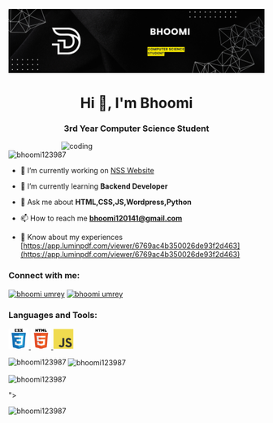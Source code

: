 ![logo](
https://github.com/Bhoomi123987/Bhoomi123987/blob/main/Banner.png)

<h1 align="center">Hi 👋, I'm Bhoomi</h1>
<h3 align="center">3rd Year Computer Science Student</h3>
<img align="right" alt="coding" width="400" src="https://camo.githubusercontent.com/11dc5577ce1953c197dcf004991782ef4cabb9557ef0881c003e2e6b8f54ae47/68747470733a2f2f7170682e6366322e71756f726163646e2e6e65742f6d61696e2d71696d672d6136646332366130386262313834633137366264343230643134393832396235">

<p align="left"> <img src="https://komarev.com/ghpvc/?username=bhoomi123987&label=Profile%20views&color=0e75b6&style=flat" alt="bhoomi123987" /> </p>

- 🔭 I’m currently working on [NSS Website](https://dev-nss-website.pantheonsite.io/)

- 🌱 I’m currently learning **Backend Developer**

- 💬 Ask me about **HTML,CSS,JS,Wordpress,Python**

- 📫 How to reach me **bhoomi120141@gmail.com**

- 📄 Know about my experiences [https://app.luminpdf.com/viewer/6769ac4b350026de93f2d463](https://app.luminpdf.com/viewer/6769ac4b350026de93f2d463)

<h3 align="left">Connect with me:</h3>
<p align="left">
<a href="https://twitter.com/bhoomi umrey" target="blank"><img align="center" src="https://raw.githubusercontent.com/rahuldkjain/github-profile-readme-generator/master/src/images/icons/Social/twitter.svg" alt="bhoomi umrey" height="30" width="40" /></a>
<a href="https://linkedin.com/in/bhoomi umrey" target="blank"><img align="center" src="https://raw.githubusercontent.com/rahuldkjain/github-profile-readme-generator/master/src/images/icons/Social/linked-in-alt.svg" alt="bhoomi umrey" height="30" width="40" /></a>
</p>

<h3 align="left">Languages and Tools:</h3>
<p align="left"> <a href="https://www.w3schools.com/css/" target="_blank" rel="noreferrer"> <img src="https://raw.githubusercontent.com/devicons/devicon/master/icons/css3/css3-original-wordmark.svg" alt="css3" width="40" height="40"/> </a> <a href="https://www.w3.org/html/" target="_blank" rel="noreferrer"> <img src="https://raw.githubusercontent.com/devicons/devicon/master/icons/html5/html5-original-wordmark.svg" alt="html5" width="40" height="40"/> </a> <a href="https://developer.mozilla.org/en-US/docs/Web/JavaScript" target="_blank" rel="noreferrer"> <img src="https://raw.githubusercontent.com/devicons/devicon/master/icons/javascript/javascript-original.svg" alt="javascript" width="40" height="40"/> </a> </p>

<p><img align="left" src="https://github-readme-stats.vercel.app/api/top-langs?username=bhoomi123987&show_icons=true&locale=en&layout=compact" alt="bhoomi123987" /></p>

<p>&nbsp;<img align="center" src="https://github-readme-stats.vercel.app/api?username=bhoomi123987&show_icons=true&locale=en" alt="bhoomi123987" /></p>

<p><img align="center" src="https://github-readme-streak-stats.herokuapp.com/?user=bhoomi123987&" alt="bhoomi123987" /></p>">

<p align="left"> <img src="https://komarev.com/ghpvc/?username=bhoomi123987&label=Profile%20views&color=0e75b6&style=flat" alt="bhoomi123987" /> </p>






